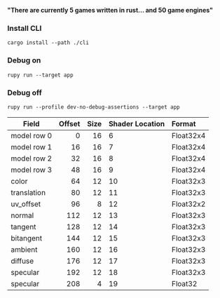 **"There are currently 5 games written in rust... and 50 game engines"**

### **Install CLI**
```cargo install --path ./cli```

### **Debug on**
```rupy run --target app```

### **Debug off**
```rupy run --profile dev-no-debug-assertions --target app```

| Field       | Offset | Size | Shader Location | Format    |
| ----------- | -----: | ---: | :-------------- | :-------- |
| model row 0 |      0 |   16 | 6               | Float32x4 |
| model row 1 |     16 |   16 | 7               | Float32x4 |
| model row 2 |     32 |   16 | 8               | Float32x4 |
| model row 3 |     48 |   16 | 9               | Float32x4 |
| color       |     64 |   12 | 10              | Float32x3 |
| translation |     80 |   12 | 11              | Float32x3 |
| uv\_offset  |     96 |    8 | 12              | Float32x2 |
| normal      |    112 |   12 | 13              | Float32x3 |
| tangent     |    128 |   12 | 14              | Float32x3 |
| bitangent   |    144 |   12 | 15              | Float32x3 |
| ambient     |    160 |   12 | 16              | Float32x3 |
| diffuse     |    176 |   12 | 17              | Float32x3 |
| specular    |    192 |   12 | 18              | Float32x3 |
| specular    |    208 |    4 | 19              | Float32   |